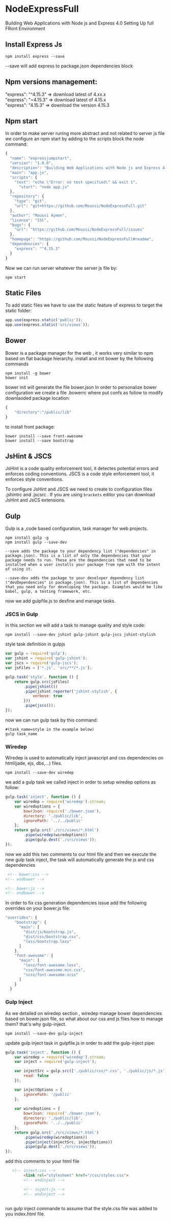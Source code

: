 # NodeExpressFull
Building Web Applications with Node js and Express 4.0
Setting Up full FRont Environment 

## Install Express Js
```shell
npm install express --save
```

 --save will add express to package.json dependencies block
 
## Npm versions management:
 
"express": "^4.15.3" => download latest of 4.xx.x  
"express": "~4.15.3" => download latest of 4.15.x  
"express": "4.15.3" => download the version 4.15.3  

## Npm start

In order to make server runing more abstract and not related to server js file we configure an npm start by adding to the scripts block the node command:

```js
{
  "name": "expressjumpstart",
  "version": "1.0.0",
  "description": "Building Web Applications with Node js and Express 4.0 Setting Up full FRont Environment",
  "main": "app.js",
  "scripts": {
    "test": "echo \"Error: no test specified\" && exit 1",
      "start": "node app.js"
  },
  "repository": {
    "type": "git",
    "url": "git+https://github.com/Moussi/NodeExpressFull.git"
  },
  "author": "Moussi Aymen",
  "license": "ISC",
  "bugs": {
    "url": "https://github.com/Moussi/NodeExpressFull/issues"
  },
  "homepage": "https://github.com/Moussi/NodeExpressFull#readme",
  "dependencies": {
    "express": "^4.15.3"
  }
}
```

Now we can run server whatever the server js file by:

```shell
npm start
```

## Static Files

To add static files we have to use the static feature of express to target the static folder:

```js
app.use(express.static('public'));
app.use(express.static('src/views'));
```

## Bower
Bower is a package manager for the web , it works very similar to npm based on flat backage hierarchy.
install and init bower by the following commands

```shell
npm install -g bower
bower init
```
bower init will generate the file bower.json
In order to personalize bower configuration we create a file .bowerrc where put confs as follow to modify downlaoded package location:

```js
{
    "directory":"/public/lib"
}
```

to install front package:

```shell
bower install --save front-awesome
bower install --save bootstrap
```
## JsHint & JSCS

JsHint is a code quality enforcement tool, it detectes potential errors and enforces coding conventions.
JSCS is a code style enforcement tool, it enforces style conventions.  

To configure JsHint and JSCS we need to create to configuration files .jshintrc and .jscsrc .
If you are using `brackets` editor you can download JsHint and JsCS extensions.

## Gulp

Gulp is a ,code based configuration, task manager for web projects.

```shell
npm install gulp -g 
npm install gulp --save-dev 

```

```
--save adds the package to your dependency list ("dependencies" in package.json). This is a list of only the dependencies that your package needs to run. These are the dependencies that need to be installed when a user installs your package from npm with the intent of using it.

--save-dev adds the package to your developer dependency list ("devDependencies" in package.json). This is a list of dependencies that you need only for developing the package. Examples would be like babel, gulp, a testing framework, etc.
```

now we add gulpfile.js to desfine and manage tasks.

### JSCS in Gulp

in this section we will add a task to manage quality and style code:

```shell
npm install --save-dev jshint gulp-jshint gulp-jscs jshint-stylish
```

style task definition in gulpjs

```js
var gulp = require('gulp');
var jshint = require('gulp-jshint');
var jscs = require('gulp-jscs');
var jsFiles = ['*.js', 'src/**/*.js'];

gulp.task('style', function () {
    return gulp.src(jsFiles)
        .pipe(jshint())
        .pipe(jshint.reporter('jshint-stylish', {
            verbose: true
        }))
        .pipe(jscs());
});
```

now we can run gulp task by this command:

```shell
#(task_name=style in the example below)
gulp task_name
```
### Wiredep

Wiredep is used to automatically inject javascript and css dependencies on html(jade, ejs, dbs,...) files.

```shell
npm install --save-dev wiredep
```

we add a gulp task we called inject in order to setup wiredep options as follow:

```javascript
gulp.task('inject', function () {
    var wiredep = require('wiredep').stream;
    var wiredoptions = {
        bowrJson: require('./bower.json'),
        directory: './public/lib',
        ignorePath: '../../public'
    };
    return gulp.src('./src/views/*.html')
        .pipe(wiredep(wiredoptions))
        .pipe(gulp.dest('./src/views'));
});
```

now we add this two comments to our html file and then we execute the new gulp task inject, the task will automatically generate the js and css dependencies

```html
 <!-- bower:css -->
<!-- endbower -->

<!-- bower:js -->
<!-- endbower -->

```
In order to fix css generation dependencies issue add the following overrides on your bower.js file:

```js
"overrides": {
    "bootstrap": {
      "main": [
        "dist/js/bootstrap.js",
        "dist/css/bootstrap.css",
        "less/bootstrap.less"
      ]
    },
    "font-awesome": {
      "main": [
        "less/font-awesome.less",
        "css/font-awesome.min.css",
        "scss/font-awesome.scss"
      ]
    }
  }
```
### Gulp Inject

As we detailed on wiredep section , wiredep manage bower dependencies based on bower.json file, so what about our css and js files how to manage them? that's why gulp-inject.

```shell
npm install --save-dev gulp-inject
```

update gulp inject task in gulpfile.js in order to add the gulp-inject pipe:

```javascript
gulp.task('inject', function () {
    var wiredep = require('wiredep').stream;
    var inject = require('gulp-inject');

    var injectSrc = gulp.src(['./public/css/*.css', './public/js/*.js'], {
        read: false
    });

    var injectOptions = {
        ignorePath: '/public'
    };
    
    var wiredoptions = {
        bowrJson: require('./bower.json'),
        directory: './public/lib',
        ignorePath: '../../public'
    };
    return gulp.src('./src/views/*.html')
        .pipe(wiredep(wiredoptions))
        .pipe(inject(injectSrc, injectOptions))
        .pipe(gulp.dest('./src/views'));
});
```

add this comments to your html file 

```html
   <!-- inject:css -->
        <link rel="stylesheet" href="/css/styles.css">
        <!-- endinject -->

        <!-- inject:js -->
        <!-- endinject -->
        
```

run gulp inject commande to assume that the style.css file was added to you index.html file.

